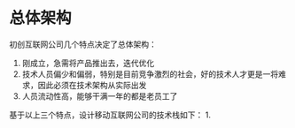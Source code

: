 # 总体架构
  初创互联网公司几个特点决定了总体架构：
  1. 刚成立，急需将产品推出去，迭代优化
  2. 技术人员偏少和偏弱，特别是目前竞争激烈的社会，好的技术人才更是一将难求，因此必须在技术架构从实际出发
  3. 人员流动性高，能够干满一年的都是老员工了

  基于以上三个特点，设计移动互联网公司的技术栈如下：
  1. 


